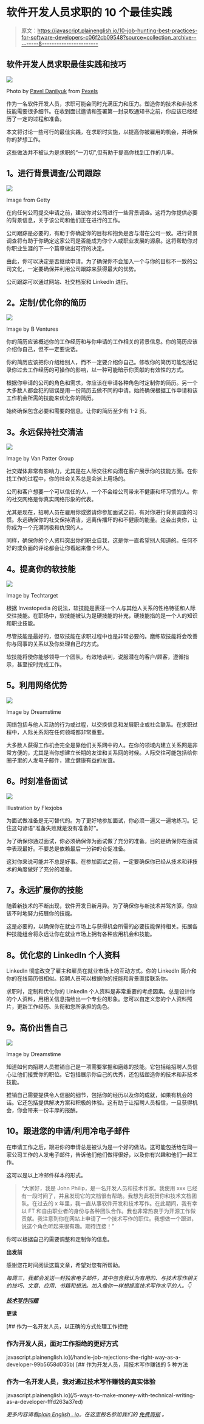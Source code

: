 # 软件开发人员求职的 10 个最佳实践

> 原文：<https://javascript.plainenglish.io/10-job-hunting-best-practices-for-software-developers-c06f2cb09548?source=collection_archive---------8----------------------->

## 软件开发人员求职最佳实践和技巧

![](img/030cf8e40d1dc89b03b7e8c0bcf364f1.png)

Photo by [Pavel Danilyuk](https://www.pexels.com/@pavel-danilyuk?utm_content=attributionCopyText&utm_medium=referral&utm_source=pexels) from [Pexels](https://www.pexels.com/photo/woman-in-black-blazer-sitting-on-chair-8111894/?utm_content=attributionCopyText&utm_medium=referral&utm_source=pexels)

作为一名软件开发人员，求职可能会同时充满压力和压力。塑造你的技术和非技术技能需要很多细节。在收到面试邀请和签署第一封录取通知书之前，你应该已经经历了一定的过程和准备。

本文将讨论一些可行的最佳实践，在求职时实施，以提高你被雇用的机会，并确保你的梦想工作。

这些做法并不被认为是求职的“一刀切”,但有助于提高你找到工作的几率。

## **1。进行背景调查/公司跟踪**

![](img/a9c5464280839ad0968a29d7388b794a.png)

Image from Getty

在向任何公司提交申请之前，建议你对公司进行一些背景调查。这将为你提供必要的背景信息，关于该公司和他们正在进行的工作。

公司跟踪是必要的，有助于你确定你的目标和抱负是否与潜在公司一致。进行背景调查将有助于你确定这家公司是否能成为你个人或职业发展的源泉。这将帮助你对你职业生涯的下一个篇章做出可行的决定。

由此，你可以决定是否继续申请。为了确保你不会加入一个与你的目标不一致的公司文化，一定要确保并利用公司跟踪来获得最大的优势。

公司跟踪可以通过网站、社交档案和 LinkedIn 进行。

## **2。定制/优化你的简历**

![](img/e8b01425c9b1046fd188e4cb5cbbc9c1.png)

Image by B Ventures

你的简历应该概述你的工作经历和与你申请的工作相关的背景信息。你的简历应该介绍你自己，但不一定要说话。

你的简历应该把你介绍给别人，而不一定要介绍你自己。修改你的简历可能包括记录你过去工作经历的可操作的影响，以一种可能暗示你贡献的有效性的方式。

根据你申请的公司的角色和需求，你应该在申请各种角色时定制你的简历。另一个大多数人都会犯的错误是用一份简历去做不同的申请。始终确保根据工作申请和该工作机会所需的技能来优化你的简历。

始终确保包含必要和需要的信息。让你的简历至少有 1-2 页。

## **3。永远保持社交清洁**

![](img/08d517610681dd8e710d4f18f8645710.png)

Image by Van Patter Group

社交媒体非常有影响力，尤其是在人际交往和向潜在客户展示你的技能方面。在你找工作的过程中，你的社会关系总是会派上用场的。

公司和客户想要一个可以信任的人，一个不会给公司带来不健康和坏习惯的人。你的社交网络是你真实网络形象的代表。

尤其是现在，招聘人员在雇用你或邀请你参加面试之前，有对你进行背景调查的习惯。永远确保你的社交保持清洁，远离传播坏的和不健康的能量。这会出卖你，让你成为一个充满消极和仇恨的人。

同样，确保你的个人资料突出你的职业自我，这是你一直希望别人知道的。任何不好的或负面的评论都会让你看起来像个坏人。

## **4。提高你的软技能**

![](img/baaa7804a638385244095619b5302cb4.png)

Image by Techtarget

根据 Investopedia 的说法，软技能是表征一个人与其他人关系的性格特征和人际交往技能。在职场中，软技能被认为是硬技能的补充，硬技能指的是一个人的知识和职业技能。

尽管技能是最好的，但软技能在求职过程中也是非常必要的。磨练软技能将会改善你与同事的关系以及你处理自己的方式。

软技能将使你能够领导一个团队，有效地谈判，说服潜在的客户/顾客，遵循指示，甚至按时完成工作。

## **5。利用网络优势**

![](img/1c83a0bd21dc4d764cf2770a402fcf6a.png)

Image by Dreamstime

网络包括与他人互动的行为或过程，以交换信息和发展职业或社会联系。在求职过程中，人际关系网在任何领域都非常重要。

大多数人获得工作机会完全是靠他们关系网中的人。在你的领域内建立关系网是非常方便的，尤其是当你想建立长期的友谊和关系网的时候。人际交往可能包括给你圈子里的人发电子邮件，建立健康有益的友谊。

## **6。时刻准备面试**

![](img/dc83666fabce7e7e0e5ad6dd5440f367.png)

Illustration by Flexjobs

为面试做准备是无可替代的。为了更好地参加面试，你必须一遍又一遍地练习。记住这句谚语“准备失败就是没有准备好”。

为了确保你通过面试，你必须确保你为面试做了充分的准备。目的是确保你在面试中表现最好。不要总是依赖最后一分钟的仓促准备。

这对你来说可能并不总是好事。在参加面试之前，一定要确保你已经从技术和非技术的角度做好了充分的准备。

## **7。永远扩展你的技能**

随着新技术的不断出现，软件开发日新月异。为了确保你与新技术并驾齐驱，你应该不时地努力拓展你的技能。

这是必要的，以确保你在就业市场上与获得机会所需的必要技能保持相关。拓展各种技能组合将永远让你在就业市场上拥有各种应用机会和技能。

## **8。优化您的 LinkedIn 个人资料**

LinkedIn 彻底改变了雇主和雇员在就业市场上的互动方式。你的 LinkedIn 简介和你的在线简历很相似。招聘人员可以根据你的技能和背景直接联系你。

求职时，定制和优化你的 LinkedIn 个人资料是非常重要的考虑因素。总是设计你的个人资料，用相关信息描绘出一个专业的形象。您可以自定义您的个人资料照片，更新工作经历、头衔和您所承担的角色。

## **9。高价出售自己**

![](img/105b73f2f32207afdbea56093418d5d8.png)

Image by Dreamstime

知道如何向招聘人员推销自己是一项需要掌握和磨练的技能。它包括给招聘人员信心让他们接受你的职位。它包括展示你自己的优秀，还包括塑造你的技术和非技术技能。

推销自己需要提供令人信服的细节，包括你的经历以及你的成就，如果有机会的话。它还包括提供解决方案和积极的体验。这有助于让招聘人员相信，一旦获得机会，你会带来一份丰厚的报酬。

## **10。跟进您的申请/利用冷电子邮件**

在申请工作之后，跟进你的申请总是被认为是一个好的做法。这可能包括给在同一家公司工作的人发电子邮件，告诉他们他们做得很好，以及你有兴趣和他们一起工作。

这可以是以上冷邮件样本的形式。

> “大家好，我是 John Philip，是一名开发人员和技术作家。我使用 xxx 已经有一段时间了，并且发现它的文档很有帮助。我想为此祝贺你和技术文档团队。在过去的 x 年里，我一直从事软件开发和技术写作。在此期间，我有幸以 FT 和自由职业者的身份与各种团队合作。我也非常热衷于为开源工作做贡献。我注意到你在网站上申请了一个技术写作的职位。我想做一个跟进，说这个角色听起来很有趣。期待连接！”

你可以根据自己的需要调整和定制你的信息。

**出发前**

感谢您花时间阅读这篇文章，希望对您有所帮助。

*每周三，我都会发送一封独家电子邮件，其中包含我认为有用的、与技术写作相关的技巧、文章、应用、书籍和想法。加入像你一样想提高技术写作水平的人。👇*

[***技术写作问题***](https://artisanal-thinker-2556.ck.page/6e2ba71172)

**更读**

[](/handle-job-rejections-the-right-way-as-a-developer-99b5658d035b) [## 作为一名开发人员，以正确的方式处理工作拒绝

### 作为开发人员，面对工作拒绝的更好方式

javascript.plainenglish.io](/handle-job-rejections-the-right-way-as-a-developer-99b5658d035b) [](/5-ways-to-make-money-with-technical-writing-as-a-developer-fffd263a37ed) [## 作为开发人员，用技术写作赚钱的 5 种方法

### 作为一名开发人员，我对通过技术写作赚钱的真实体验

javascript.plainenglish.io](/5-ways-to-make-money-with-technical-writing-as-a-developer-fffd263a37ed) 

*更多内容请看*[*plain English . io*](http://plainenglish.io/)*。在这里报名参加我们的* [*免费周报*](http://newsletter.plainenglish.io/) *。*